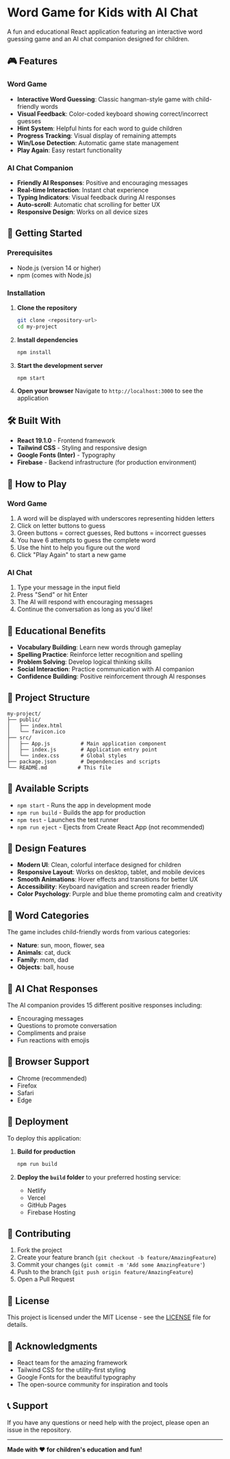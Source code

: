 # Word Game for Kids with AI Chat

A fun and educational React application featuring an interactive word guessing game and an AI chat companion designed for children.

## 🎮 Features

### Word Game
- **Interactive Word Guessing**: Classic hangman-style game with child-friendly words
- **Visual Feedback**: Color-coded keyboard showing correct/incorrect guesses
- **Hint System**: Helpful hints for each word to guide children
- **Progress Tracking**: Visual display of remaining attempts
- **Win/Lose Detection**: Automatic game state management
- **Play Again**: Easy restart functionality

### AI Chat Companion
- **Friendly AI Responses**: Positive and encouraging messages
- **Real-time Interaction**: Instant chat experience
- **Typing Indicators**: Visual feedback during AI responses
- **Auto-scroll**: Automatic chat scrolling for better UX
- **Responsive Design**: Works on all device sizes

## 🚀 Getting Started

### Prerequisites
- Node.js (version 14 or higher)
- npm (comes with Node.js)

### Installation

1. **Clone the repository**
   ```bash
   git clone <repository-url>
   cd my-project
   ```

2. **Install dependencies**
   ```bash
   npm install
   ```

3. **Start the development server**
   ```bash
   npm start
   ```

4. **Open your browser**
   Navigate to `http://localhost:3000` to see the application

## 🛠️ Built With

- **React 19.1.0** - Frontend framework
- **Tailwind CSS** - Styling and responsive design
- **Google Fonts (Inter)** - Typography
- **Firebase** - Backend infrastructure (for production environment)

## 📱 How to Play

### Word Game
1. A word will be displayed with underscores representing hidden letters
2. Click on letter buttons to guess
3. Green buttons = correct guesses, Red buttons = incorrect guesses
4. You have 6 attempts to guess the complete word
5. Use the hint to help you figure out the word
6. Click "Play Again" to start a new game

### AI Chat
1. Type your message in the input field
2. Press "Send" or hit Enter
3. The AI will respond with encouraging messages
4. Continue the conversation as long as you'd like!

## 🎯 Educational Benefits

- **Vocabulary Building**: Learn new words through gameplay
- **Spelling Practice**: Reinforce letter recognition and spelling
- **Problem Solving**: Develop logical thinking skills
- **Social Interaction**: Practice communication with AI companion
- **Confidence Building**: Positive reinforcement through AI responses

## 📁 Project Structure

```
my-project/
├── public/
│   ├── index.html
│   └── favicon.ico
├── src/
│   ├── App.js          # Main application component
│   ├── index.js        # Application entry point
│   └── index.css       # Global styles
├── package.json        # Dependencies and scripts
└── README.md          # This file
```

## 🔧 Available Scripts

- `npm start` - Runs the app in development mode
- `npm run build` - Builds the app for production
- `npm test` - Launches the test runner
- `npm run eject` - Ejects from Create React App (not recommended)

## 🎨 Design Features

- **Modern UI**: Clean, colorful interface designed for children
- **Responsive Layout**: Works on desktop, tablet, and mobile devices
- **Smooth Animations**: Hover effects and transitions for better UX
- **Accessibility**: Keyboard navigation and screen reader friendly
- **Color Psychology**: Purple and blue theme promoting calm and creativity

## 🌟 Word Categories

The game includes child-friendly words from various categories:
- **Nature**: sun, moon, flower, sea
- **Animals**: cat, duck
- **Family**: mom, dad
- **Objects**: ball, house

## 🤖 AI Chat Responses

The AI companion provides 15 different positive responses including:
- Encouraging messages
- Questions to promote conversation
- Compliments and praise
- Fun reactions with emojis

## 📱 Browser Support

- Chrome (recommended)
- Firefox
- Safari
- Edge

## 🚀 Deployment

To deploy this application:

1. **Build for production**
   ```bash
   npm run build
   ```

2. **Deploy the `build` folder** to your preferred hosting service:
   - Netlify
   - Vercel
   - GitHub Pages
   - Firebase Hosting

## 🤝 Contributing

1. Fork the project
2. Create your feature branch (`git checkout -b feature/AmazingFeature`)
3. Commit your changes (`git commit -m 'Add some AmazingFeature'`)
4. Push to the branch (`git push origin feature/AmazingFeature`)
5. Open a Pull Request

## 📄 License

This project is licensed under the MIT License - see the [LICENSE](LICENSE) file for details.

## 🙏 Acknowledgments

- React team for the amazing framework
- Tailwind CSS for the utility-first styling
- Google Fonts for the beautiful typography
- The open-source community for inspiration and tools

## 📞 Support

If you have any questions or need help with the project, please open an issue in the repository.

---

**Made with ❤️ for children's education and fun!**
